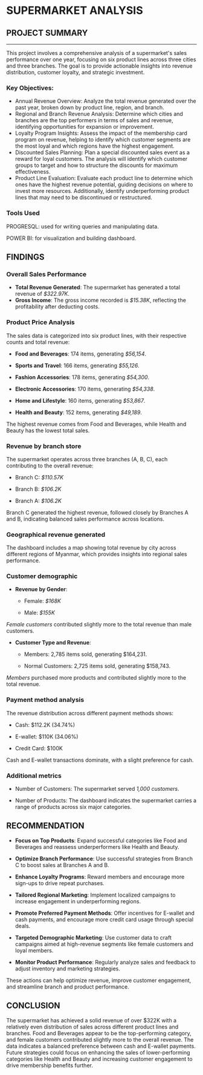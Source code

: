 # SUPERMARKET ANALYSIS

## PROJECT SUMMARY
---

This project involves a comprehensive analysis of a supermarket's sales performance over one year, focusing on six product lines across three cities and three branches. The goal is to provide actionable insights into revenue distribution, customer loyalty, and strategic investment.

### Key Objectives:
 - Annual Revenue Overview: Analyze the total revenue generated over the past year, broken down by product line, region, and branch.
 - Regional and Branch Revenue Analysis: Determine which cities and branches are the top performers in terms of sales and revenue, identifying opportunities for expansion or improvement.
 - Loyalty Program Insights: Assess the impact of the membership card program on revenue, helping to identify which customer segments are the most loyal and which regions have the highest engagement.
 - Discounted Sales Planning: Plan a special discounted sales event as a reward for loyal customers. The analysis will identify which customer groups to target and how to structure the discounts for maximum 
   effectiveness.
 - Product Line Evaluation: Evaluate each product line to determine which ones have the highest revenue potential, guiding decisions on where to invest more resources. Additionally, identify underperforming product 
   lines that may need to be discontinued or restructured.


### Tools Used
PROGRESQL: used for writing queries and manipulating data.

POWER BI:  for visualization and building dashboard.

## FINDINGS

### Overall Sales Performance

 - **Total Revenue Generated**:  The supermarket has generated a total revenue of  *$322.97K*.
 - **Gross Income**:  The gross income recorded is *$15.38K*, reflecting the profitability after deducting costs.

### Product Price Analysis

The sales data is categorized into six product lines, with their respective counts and total revenue:

  - **Food and Beverages**: 174 items, generating *$56,154*.
 
  - **Sports and Travel**: 166 items, generating *$55,126*.
  
  - **Fashion Accessories**: 178 items, generating *$54,300*.
  
  - **Electronic Accessories**: 170 items, generating *$54,338*.
 
  - **Home and Lifestyle**: 160 items, generating *$53,867*.
 
  - **Health and Beauty**: 152 items, generating *$49,189*.

The highest revenue comes from Food and Beverages, while Health and Beauty has the lowest total sales.

### Revenue by branch store

The supermarket operates across three branches (A, B, C), each contributing to the overall revenue:

  - Branch C: *$110.57K*
  
  - Branch B: *$106.2K*
 
  - Branch A: *$106.2K*

Branch C generated the highest revenue, followed closely by Branches A and B, indicating balanced sales performance across locations.

### Geographical revenue generated

The dashboard includes a map showing total revenue by city across different regions of Myanmar, which provides insights into regional sales performance.

### Customer demographic

 - **Revenue by Gender**:
    
    - Female: *$168K*
  
    - Male: *$155K*
  
*Female customers* contributed slightly more to the total revenue than male customers.

 - **Customer Type and Revenue**:

   - Members: 2,785 items sold, generating $164,231.
 
   - Normal Customers: 2,725 items sold, generating $158,743.
  
*Members* purchased more products and contributed slightly more to the total revenue.


### Payment method analysis

The revenue distribution across different payment methods shows:
  
  - Cash: $112.2K (34.74%)
  
  - E-wallet: $110K (34.06%)
  
  - Credit Card: $100K
 
Cash and E-wallet transactions dominate, with a slight preference for cash.

### Additional metrics
 
  - Number of Customers: The supermarket served *1,000 customers*.

  - Number of Products: The dashboard indicates the supermarket carries a range of products across six major categories.

## RECOMMENDATION

  - **Focus on Top Products**: Expand successful categories like Food and Beverages and reassess underperformers like Health and Beauty.

  - **Optimize Branch Performance**: Use successful strategies from Branch C to boost sales at Branches A and B.
 
  - **Enhance Loyalty Programs**: Reward members and encourage more sign-ups to drive repeat purchases.

  - **Tailored Regional Marketing**: Implement localized campaigns to increase engagement in underperforming regions.

  - **Promote Preferred Payment Methods**: Offer incentives for E-wallet and cash payments, and encourage more credit card usage through special deals.
 
  - **Targeted Demographic Marketing**: Use customer data to craft campaigns aimed at high-revenue segments like female customers and loyal members.

  - **Monitor Product Performance**: Regularly analyze sales and feedback to adjust inventory and marketing strategies. 

These actions can help optimize revenue, improve customer engagement, and streamline branch and product performance.

## CONCLUSION

The supermarket has achieved a solid revenue of over $322K with a relatively even distribution of sales across different product lines and branches. Food and Beverages appear to be the top-performing category, and female customers contributed slightly more to the overall revenue. The data indicates a balanced preference between cash and E-wallet payments. Future strategies could focus on enhancing the sales of lower-performing categories like Health and Beauty and increasing customer engagement to drive membership benefits further.












   


